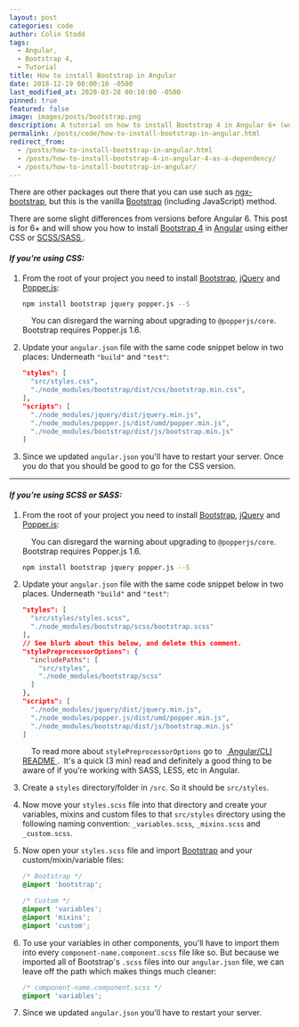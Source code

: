 ```yaml
---
layout: post
categories: code
author: Colin Stodd
tags:
  - Angular,
  - Bootstrap 4,
  - Tutorial
title: How to install Bootstrap in Angular
date: 2018-12-19 00:00:10 -0500
last_modified_at: 2020-03-28 00:10:00 -0500
pinned: true
featured: false
image: images/posts/bootstrap.png
description: A tutorial on how to install Bootstrap 4 in Angular 6+ (works with the latest version 9.1 +) using CSS or SCSS/SASS.
permalink: /posts/code/how-to-install-bootstrap-in-angular.html
redirect_from:
  - /posts/how-to-install-bootstrap-in-angular.html
  - /posts/how-to-install-bootstrap-4-in-angular-4-as-a-dependency/
  - /posts/how-to-install-bootstrap-in-angular/
---
```

There are other packages out there that you can use such as <a href="https://github.com/valor-software/ngx-bootstrap" target="_blank" rel="noopener">ngx-bootstrap</a>, but this is the vanilla <a href="https://getbootstrap.com/" target="_blank" rel="noopener">Bootstrap</a> (including JavaScript) method.

There are some slight differences from versions before Angular 6. This post is for 6+ and will show you how to install <a href="https://getbootstrap.com/" target="_blank" rel="noopener">Bootstrap 4</a> in <a href="https://angular.io/" target="_blank" rel="noopener">Angular</a> using either CSS or <a href="#scss">SCSS/SASS <i class="fad fa-level-down-alt"></i></a>.

<i class="fab fa-css3 text-pink header-icon" title="CSS 3"></i>

#### _If you're using CSS:_

1. From the root of your project you need to install <a href="https://getbootstrap.com/" target="_blank" rel="noopener">Bootstrap</a>, <a href="https://jquery.com/" target="_blank" rel="noopener">jQuery</a> and <a href="https://popper.js.org/" target="_blank" rel="noopener">Popper.js</a>:

    ```bash
    npm install bootstrap jquery popper.js --S
    ```

    <div class="blurb"><i class="fad fa-exclamation-triangle fa-lg text-gold"></i>&nbsp;&nbsp;&nbsp; You can disregard the warning about upgrading to <code>@popperjs/core</code>. Bootstrap requires Popper.js 1.6.
    </div>


2. Update your `angular.json` file with the same code snippet below in two places: Underneath `"build"` and `"test"`:

    ```json
    "styles": [
      "src/styles.css",
      "./node_modules/bootstrap/dist/css/bootstrap.min.css",
    ],
    "scripts": [
      "./node_modules/jquery/dist/jquery.min.js",
      "./node_modules/popper.js/dist/umd/popper.min.js",
      "./node_modules/bootstrap/dist/js/bootstrap.min.js"
    ]
    ```

    <div id="scss" name="scss"></div>

3. Since we updated `angular.json` you'll have to restart your server. Once you do that you should be good to go for the CSS version.

---

<i class="fab fa-sass text-pink header-icon" title="SASS"></i>

#### _If you're using SCSS or SASS:_

1. From the root of your project you need to install <a href="https://getbootstrap.com/" target="_blank" rel="noopener">Bootstrap</a>, <a href="https://jquery.com/" target="_blank" rel="noopener">jQuery</a> and <a href="https://popper.js.org/" target="_blank" rel="noopener">Popper.js</a>:

    <div class="blurb"><i class="fad fa-exclamation-triangle fa-lg text-gold"></i>&nbsp;&nbsp;&nbsp; You can disregard the warning about upgrading to <code>@popperjs/core</code>. Bootstrap requires Popper.js 1.6.
    </div>

    ```bash
    npm install bootstrap jquery popper.js --S
    ```


2. Update your `angular.json` file with the same code snippet below in two places. Underneath `"build"` and `"test"`:

    ```json
    "styles": [
      "src/styles/styles.scss",
      "./node_modules/bootstrap/scss/bootstrap.scss"
    ],
    // See blurb about this below, and delete this comment.
    "stylePreprocessorOptions": {
      "includePaths": [
        "src/styles",
        "./node_modules/bootstrap/scss"
      ]
    },
    "scripts": [
      "./node_modules/jquery/dist/jquery.min.js",
      "./node_modules/popper.js/dist/umd/popper.min.js",
      "./node_modules/bootstrap/dist/js/bootstrap.min.js"
    ]
    ```

    <div class="blurb"><i class="fad fa-books fa-lg"></i>&nbsp;&nbsp;&nbsp;  To read more about  <code>stylePreprocessorOptions</code> go to  &nbsp;<a href="https://github.com/angular/angular-cli/wiki/stories-global-styles" target="_blank" rel="noopener"> Angular/CLI README  <i class="fad fa-external-link-alt"></i></a>. &nbsp;It's a quick (3 min) read and definitely a good thing to be aware of if you're working with SASS, LESS, etc in Angular.
    </div>


3. Create a `styles` directory/folder in `/src`. So it should be `src/styles`.

4. Now move your `styles.scss` file into that directory and create your variables, mixins and custom files to that `src/styles` directory using the following naming convention: `_variables.scss`, `_mixins.scss` and `_custom.scss`.

5. Now open your `styles.scss` file and import <a href="https://getbootstrap.com/" target="_blank" rel="noopener">Bootstrap</a> and your custom/mixin/variable files:

    ```scss
    /* Bootstrap */
    @import 'bootstrap';

    /* Custom */
    @import 'variables';
    @import 'mixins';
    @import 'custom';
    ```

6. To use your variables in other components, you'll have to import them into every
`component-name.component.scss` file like so. But because we imported all of Bootstrap's `.scss` files into our `angular.json` file, we can leave off the path which makes things much cleaner:

    ```scss
    /* component-name.component.scss */
    @import 'variables';
    ```

7. Since we updated `angular.json` you'll have to restart your server.
